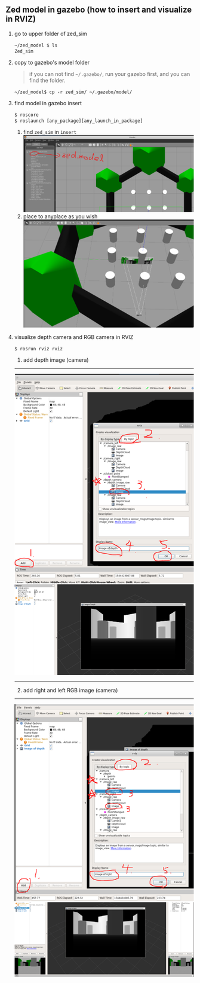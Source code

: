 ## Zed model in gazebo (how to insert and visualize in RVIZ)

1. go to upper folder of zed_sim

   ```
   ~/zed_model $ ls
   Zed_sim
   ```

2. copy to gazebo's model folder

   > if you can not find `~/.gazebo/`, run your gazebo first, and you can find the folder.   

   ```
   ~/zed_model$ cp -r zed_sim/ ~/.gazebo/model/
   ```

3. find model in gazebo insert

   ```
   $ roscore
   $ roslaunch [any_package][any_launch_in_package]
   ```

   1. find `zed_sim` in `insert`
      ![image](https://github.com/Nano1201/InfoExchange/blob/master/nano/zed_model/log_image/image%201.PNG)
   2. place to anyplace as you wish
      ![image](https://github.com/Nano1201/InfoExchange/blob/master/nano/zed_model/log_image/image%202.PNG)

4. visualize depth camera and RGB camera in RVIZ

   ```
   $ rosrun rviz rviz 
   ```
   1. add depth image (camera)
   ---
   ![image](https://github.com/Nano1201/InfoExchange/blob/master/nano/zed_model/log_image/image%203.PNG)
   ![image](https://github.com/Nano1201/InfoExchange/blob/master/nano/zed_model/log_image/image%204.PNG)

   ---
   2. add right and left RGB image (camera)
   ---
   ![image](https://github.com/Nano1201/InfoExchange/blob/master/nano/zed_model/log_image/image%205.PNG)
   ![image](https://github.com/Nano1201/InfoExchange/blob/master/nano/zed_model/log_image/image%206.PNG)

   

